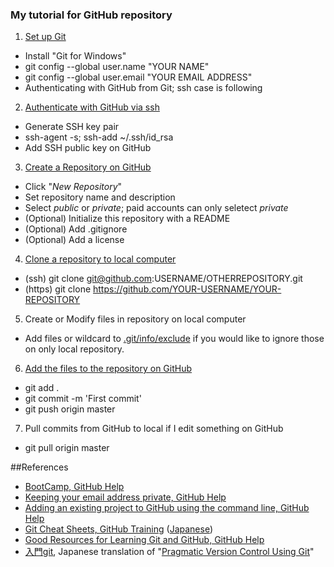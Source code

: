 ### My tutorial for GitHub repository
1. [Set up Git](https://help.github.com/articles/set-up-git/)
  - Install "Git for Windows"
  - git config --global user.name "YOUR NAME"
  - git config --global user.email "YOUR EMAIL ADDRESS"
  - Authenticating with GitHub from Git; ssh case is following
2. [Authenticate with GitHub via ssh](https://help.github.com/articles/generating-ssh-keys/)
  - Generate SSH key pair
  - ssh-agent -s; ssh-add ~/.ssh/id_rsa
  - Add SSH public key on GitHub
3. [Create a Repository on GitHub](https://help.github.com/articles/create-a-repo/)
  - Click "_New Repository_"
  - Set repository name and description
  - Select _public_ or _private_; paid accounts can only seletect _private_
  - (Optional) Initialize this repository with a README
  - (Optional) Add .gitignore
  - (Optional) Add a license
4. [Clone a repository to local computer](https://help.github.com/articles/cloning-a-repository/)
  - (ssh) git clone git@github.com:USERNAME/OTHERREPOSITORY.git
  - (https) git clone https://github.com/YOUR-USERNAME/YOUR-REPOSITORY
5. Create or Modify files in repository on local computer
  - Add files or wildcard to [.git/info/exclude](https://help.github.com/articles/ignoring-files/#explicit-repository-excludes) if you would like to ignore those on only local repository.
6. [Add the files to the repository on GitHub](https://help.github.com/articles/adding-a-file-to-a-repository-from-the-command-line/)
  - git add .
  - git commit -m 'First commit'
  - git push origin master
7. Pull commits from GitHub to local if I edit something on GitHub
  - git pull origin master


##References
- [BootCamp, GitHub Help](https://help.github.com/categories/bootcamp/)
- [Keeping your email address private, GitHub Help](https://help.github.com/articles/keeping-your-email-address-private/)
- [Adding an existing project to GitHub using the command line, GitHub Help](https://help.github.com/articles/adding-an-existing-project-to-github-using-the-command-line/)
- [Git Cheat Sheets, GitHub Training](https://training.github.com/kit/downloads/github-git-cheat-sheet.pdf) ([Japanese](https://training.github.com/kit/downloads/ja/github-git-cheat-sheet.pdf))
- [Good Resources for Learning Git and GitHub, GitHub Help](https://help.github.com/articles/good-resources-for-learning-git-and-github/)
- [入門git](https://www.amazon.co.jp/dp/427406767X), Japanese translation of "[Pragmatic Version Control Using Git](https://pragprog.com/book/tsgit/pragmatic-version-control-using-git)"
